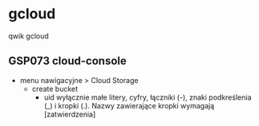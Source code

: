 # gcloud
qwik gcloud

## GSP073 cloud-console

- menu nawigacyjne > Cloud Storage
    - create bucket
        - uid    wyłącznie małe litery, cyfry, łączniki (-), znaki podkreślenia (_) i kropki (.). Nazwy zawierające kropki wymagają [zatwierdzenia]
		
		
